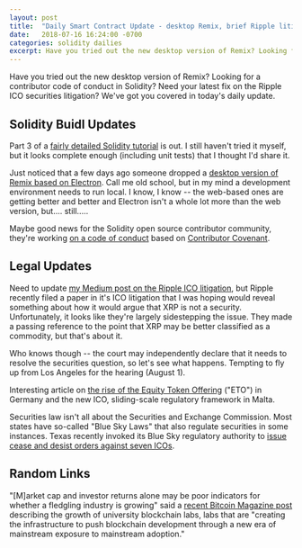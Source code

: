```yaml
---
layout: post
title:  "Daily Smart Contract Update - desktop Remix, brief Ripple litigation update, and other legal updates"
date:   2018-07-16 16:24:00 -0700
categories: solidity dailies
excerpt: Have you tried out the new desktop version of Remix? Looking for a contributor code of conduct in Solidity? Need your latest fix on the Ripple ICO securities litigation? We've got you covered in today's daily update.
---
```


Have you tried out the new desktop version of Remix? Looking for a contributor code of conduct in Solidity? Need your latest fix on the Ripple ICO securities litigation? We've got you covered in today's daily update.

## Solidity Buidl Updates

Part 3 of a [fairly detailed Solidity tutorial](https://www.sitepoint.com/building-ethereum-dapps-whitelisting-testing-story-dao/) is out. I still haven't tried it myself, but it looks complete enough (including unit tests) that I thought I'd share it.

Just noticed that a few days ago someone dropped a [desktop version of Remix based on Electron](https://github.com/horizon-games/remix-app/releases/tag/0.2.0). Call me old school, but in my mind a development environment needs to run local. I know, I know -- the web-based ones are getting better and better and Electron isn't a whole lot more than the web version, but.... still.....

Maybe good news for the Solidity open source contributor community, they're working [on a code of conduct](https://github.com/ethereum/solidity/pull/4453) based on [Contributor Covenant](https://www.contributor-covenant.org).

## Legal Updates

Need to update [my Medium post on the Ripple ICO litigation](https://medium.com/@michaelricelaw/obscure-remand-motion-may-resolve-the-ico-securities-question-in-the-ripple-litigation-edc6359d5b78), but Ripple recently filed a paper in it's ICO litigation that I was hoping would reveal something about how it would argue that XRP is not a security. Unfortunately, it looks like they're largely sidestepping the issue. They made a passing reference to the point that XRP may be better classified as a commodity, but that's about it.

Who knows though -- the court may independently declare that it needs to resolve the securities question, so let's see what happens. Tempting to fly up from Los Angeles for the hearing (August 1).

Interesting article on [the rise of the Equity Token Offering](https://nulltx.com/what-is-an-equity-token-offering-eto/) ("ETO") in Germany and the new ICO, sliding-scale regulatory framework in Malta.

Securities law isn't all about the Securities and Exchange Commission. Most states have so-called "Blue Sky Laws" that also regulate securities in some instances. Texas recently invoked its Blue Sky regulatory authority to [issue cease and desist orders against seven ICOs](https://www.cryptoglobe.com/latest/2018/07/texas-securities-board-issues-cease-and-desist-to-five-crypto-companies/).

## Random Links

"[M]arket cap and investor returns alone may be poor indicators for whether a fledgling industry is growing" said a [recent Bitcoin Magazine post](https://bitcoinmagazine.com/articles/beyond-classroom-rise-university-blockchain-labs/) describing the growth of university blockchain labs, labs that are "creating the infrastructure to push blockchain development through a new era of mainstream exposure to mainstream adoption."
